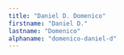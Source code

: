 ```yaml
---
title: "Daniel D. Domenico"
firstname: "Daniel D."
lastname: "Domenico"
alphaname: "domenico-daniel-d"
---
```

